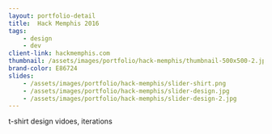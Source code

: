 ```yaml
---
layout: portfolio-detail
title:  Hack Memphis 2016
tags:
    - design
    - dev
client-link: hackmemphis.com
thumbnail: /assets/images/portfolio/hack-memphis/thumbnail-500x500-2.jpg
brand-color: E86724
slides:
    - /assets/images/portfolio/hack-memphis/slider-shirt.png
    - /assets/images/portfolio/hack-memphis/slider-design.jpg
    - /assets/images/portfolio/hack-memphis/slider-design-2.jpg
---
```


t-shirt design
vidoes, iterations
